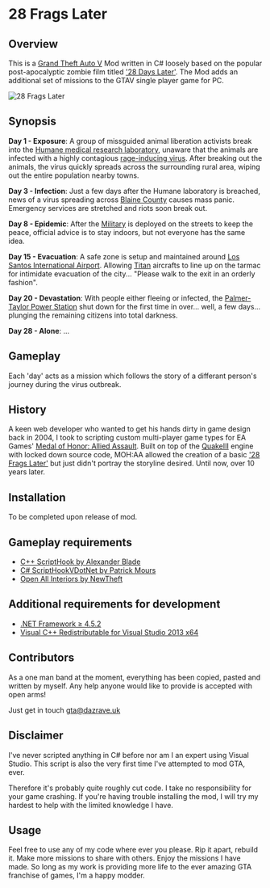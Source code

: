 # 28 Frags Later
## Overview

This is a [Grand Theft Auto V](https://en.wikipedia.org/wiki/Grand_Theft_Auto_V) Mod written in C# loosely based on the popular post-apocalyptic zombie film titled ['28 Days Later'](http://www.imdb.com/title/tt0289043/). The Mod adds an additional set of missions to the GTAV single player game for PC.

![28 Frags Later](http://res.cloudinary.com/dazrave/image/upload/c_scale,e_sharpen:100,w_500/v1473343042/28FragsLater_main.png)

## Synopsis

**Day 1 - Exposure**:
A group of missguided animal liberation activists break into the [Humane medical research laboratory](http://gta.wikia.com/wiki/Humane_Labs_and_Research), unaware that the animals are infected with a highly contagious [rage-inducing virus](http://28dayslater.wikia.com/wiki/Rage_Virus). After breaking out the animals, the virus quickly spreads across the surrounding rural area, wiping out the entire population nearby towns.

**Day 3 - Infection**:
Just a few days after the Humane laboratory is breached, news of a virus spreading across [Blaine County](http://gta.wikia.com/wiki/Blaine_County) causes mass panic. Emergency services are stretched and riots soon break out.

**Day 8 - Epidemic**:
After the [Military](http://gta.wikia.com/wiki/Military) is deployed on the streets to keep the peace, official advice is to stay indoors, but not everyone has the same idea.

**Day 15 - Evacuation**:
A safe zone is setup and maintained around [Los Santos International Airport](http://gta.wikia.com/wiki/Los_Santos_International_Airport_(HD_Universe)). Allowing [Titan](http://gta.wikia.com/wiki/Titan) aircrafts to line up on the tarmac for intimidate evacuation of the city... "Please walk to the exit in an orderly fashion".

**Day 20 - Devastation**:
With people either fleeing or infected, the [Palmer-Taylor Power Station](http://gta.wikia.com/wiki/Palmer-Taylor_Power_Station) shut down for the first time in over... well, a few days... plunging the remaining citizens into total darkness.

**Day 28 - Alone**:
...

## Gameplay
Each 'day' acts as a mission which follows the story of a differant person's journey during the virus outbreak.

## History

A keen web developer who wanted to get his hands dirty in game design back in 2004, I took to scripting custom multi-player game types for EA Games' [Medal of Honor: Allied Assault](https://en.wikipedia.org/wiki/Medal_of_Honor:_Allied_Assault). Built on top of the [QuakeIII](https://en.wikipedia.org/wiki/Id_Tech_3#Games_using_a_proprietary_license) engine with locked down source code, MOH:AA allowed the creation of a basic ['28 Frags Later'](https://github.com/dazrave/MOHAA-28FragsLater) but just didn't portray the storyline desired. Until now, over 10 years later.

## Installation

To be completed upon release of mod.

## Gameplay requirements

* [C++ ScriptHook by Alexander Blade](http://www.dev-c.com/gtav/scripthookv/)
* [C# ScriptHookVDotNet by Patrick Mours](https://github.com/crosire/scripthookvdotnet)
* [Open All Interiors by NewTheft](https://www.gta5-mods.com/scripts/open-all-interiors)

## Additional requirements for development
* [.NET Framework ≥ 4.5.2](https://www.microsoft.com/download/details.aspx?id=42642)
* [Visual C++ Redistributable for Visual Studio 2013 x64](https://www.microsoft.com/download/details.aspx?id=40784)

## Contributors

As a one man band at the moment, everything has been copied, pasted and written by myself. Any help anyone would like to provide is accepted with open arms!

Just get in touch [gta@dazrave.uk](http://mailto:gta@dazrave.uk)

## Disclaimer

I've never scripted anything in C# before nor am I an expert using Visual Studio. This script is also the very first time I've attempted
to mod GTA, ever.

Therefore it's probably quite roughly cut code. I take no responsibility for your game crashing. If you're having trouble installing the mod, I will try my hardest to help with the limited knowledge I have.

## Usage

Feel free to use any of my code where ever you please. Rip it apart, rebuild it. Make more missions to share with others. Enjoy the missions I have made. So long as my work is providing more life to the ever amazing GTA franchise of games, I'm a happy modder.


